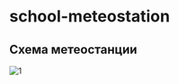 # school-meteostation

## Схема метеостанции
![1](https://sun9-50.userapi.com/impg/LuFuzgQHao3Z2GvlCI7Cm3bj9ZUSAldQOq2PWg/NPf__7ZMIak.jpg?size=1170x1080&quality=95&sign=d3fa497031d5858fa94208c4902df8ce&type=album)